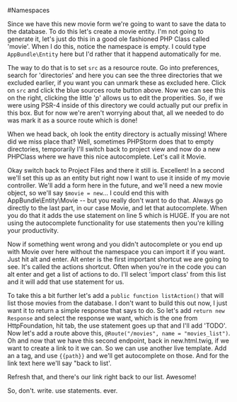 #Namespaces

Since we have this new movie form we're going to want to save the data to the database. 
To do this let's create a movie entity. I'm not going to generate it, let's just do this 
in a good ole fashioned PHP Class called 'movie'. When I do this, notice the namespace
is empty. I could type `AppBundle\Entity` here but I'd rather that it happend automatically
for me. 

The way to do that is to set `src` as a resource route. Go into preferences, search
for 'directories' and here you can see the three directories that we excluded earlier, if you
want you can unmark these as excluded here. Click on `src` and click the blue sources route
button above. Now we can see this on the right, clicking the little 'p' allows us to edit the 
properities. So, if we were using PSR-4 inside of this directory we could actually put our prefix
in this box. But for now we're aren't worrying about that, all we needed to do was mark it as a 
source route which is done!

When we head back, oh look the entity directory is actually missing! Where did we miss place that?
Well, sometimes PHPStorm does that to empty directories, temporarily I'll switch back to project
view and now do a new PHPClass where we have this nice autocomplete. Let's call it Movie.

Okay switch back to Project Files and there it still is. Excellent! In a second we'll set this up
as an entity but right now I want to use it inside of my movie controller. We'll add a form here
in the future, and we'll need a new movie object, so we'll say `$movie = new`... I could end this
with AppBundle\Entity\Movie -- but you really don't want to do that. Always go directly
to the last part, in our case Movie, and let that autocomplete. When you do that it adds the use
statement on line 5 which is HUGE. If you are not using the autocomplete functionality for
use statements then you're killing your productivity.

Now if something went wrong and you didn't autocomplete or you end up with Movie over here without
the namespace you can import it if you want. Just hit alt and enter. Alt enter is the first important
shortcut we are going to see. It's called the actions shortcut. Often when you're in the code you can
alt enter and get a list of actions to do. I'll select 'import class' from this list and it will add
that use statement for us.

To take this a bit further let's add a `public function listAction()` that will list those movies
from the database. I don't want to build this out now, I just want it to return a simple response
that says to do. So let's add `return new Response` and select the response we want, which is the
one from HttpFoundation, hit tab, the use statement goes up that and I'll add 'TODO'. Now let's add
a route above this, `@Route("/movies", name = "movies_list")`. Oh and now that we have this second
endpoint, back in new.html.twig, if we want to create a link to it we can. So we can use another 
live template. Add an a tag, and use `{{path}}` and we'll get autocomplete on those. And for the link
text here we'll say "back to list'. 

Refresh that, and there's our link right back to our list. Awesome!

So, don't. write. use statements. ever.








